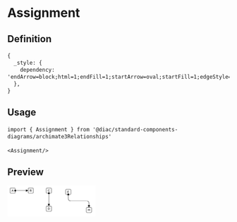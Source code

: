 # Assignment

## Definition

```
{
  _style: { 
    dependency: 'endArrow=block;html=1;endFill=1;startArrow=oval;startFill=1;edgeStyle=elbowEdgeStyle;elbow=vertical;',
  },
}
```

## Usage

```
import { Assignment } from '@diac/standard-components-diagrams/archimate3Relationships'

<Assignment/>
```

## Preview

<img src="./assignment.png" width="200"/>

